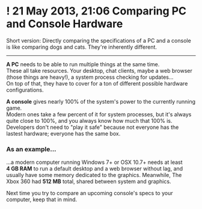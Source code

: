 ! 21 May 2013, 21:06
Comparing PC and Console Hardware
=================================

Short version: Directly comparing the specifications of a PC and a console is like comparing dogs and cats. They're inherently different.

---

**A PC** needs to be able to run multiple things at the same time.  
These all take resources. Your desktop, chat clients, maybe a web browser (those things are heavy!), a system process checking for updates...  
On top of that, they have to cover for a ton of different possible hardware configurations.

**A console** gives nearly 100% of the system's power to the currently running game.  
Modern ones take a few percent of it for system processes, but it's always quite close to 100%, and you always know how much that 100% is.  
Developers don't need to "play it safe" because not everyone has the lastest hardware; everyone has the same box.

### As an example...
...a modern computer running Windows 7+ or OSX 10.7+ needs at least **4&nbsp;GB&nbsp;RAM** to run a default desktop and a web browser without lag, and usually have some memory dedicated to the graphics. Meanwhile, The Xbox 360 had **512&nbsp;MB** total, shared between system and graphics.

Next time you try to compare an upcoming console's specs to your computer, keep that in mind.